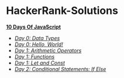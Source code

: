 # HackerRank-Solutions

**<a href="https://github.com/ShubhangiChaudhary/HackerRank-Solutions/tree/main/10DaysOfJavaScript">10 Days Of JavaScript</a>**

- *<a href="">Day 0: Data Types</a>*
- *<a href="">Day 0: Hello, World!</a>*
- *<a href="">Day 1: Arithmetic Operators</a>*
- *<a href="">Day 1: Functions</a>*
- *<a href="">Day 1: Let and Const</a>*
- *<a href="">Day 2: Conditional Statements: If Else</a>*
